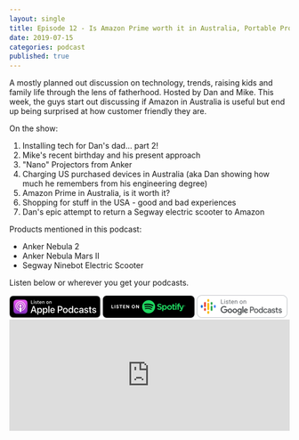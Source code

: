 ```yaml
---
layout: single
title: Episode 12 - Is Amazon Prime worth it in Australia, Portable Projectors and a Epic Customer Service Experience
date: 2019-07-15
categories: podcast
published: true
---
```


A mostly planned out discussion on technology, trends, raising kids and family life through the lens of fatherhood. Hosted by Dan and Mike. This week, the guys start out discussing if Amazon in Australia is useful but end up being surprised at how customer friendly they are.

On the show:
1. Installing tech for Dan's dad... part 2!
2. Mike's recent birthday and his present approach
3. "Nano" Projectors from Anker
4. Charging US purchased devices in Australia (aka Dan showing how much he remembers from his engineering degree)
4. Amazon Prime in Australia, is it worth it?
5. Shopping for stuff in the USA - good and bad experiences
5. Dan's epic attempt to return a Segway electric scooter to Amazon


Products mentioned in this podcast:
* Anker Nebula 2
* Anker Nebula Mars II
* Segway Ninebot Electric Scooter



Listen below or wherever you get your podcasts.

<a href="https://itunes.apple.com/au/podcast/ordinary-dads/id1455441874">
<img src="/assets/images/ApplePod.jpg"></a>

<a href="https://open.spotify.com/show/5u6qyzeOUh3gIfsuNpjJTj">
<img src="/assets/images/Spotify.png"></a>

<a href="https://www.google.com/podcasts?feed=aHR0cHM6Ly9yc3Mud2hvb3Noa2FhLmNvbS9yc3MvcG9kY2FzdC9pZC82MjMz">
<img src="/assets/images/google_podcasts164.png"></a>


<iframe width="100%" height="200" src="https://player.whooshkaa.com/player/episode/id/399839?visual=true&sharing=true" frameborder="0" style="width: 100%; height: 200px"></iframe>
